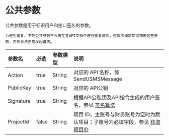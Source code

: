 # 公共参数

公共参数是用于标识用户和接口签名的参数。

`为避免重复，下列公共参数不会再在各API文档中进行重复说明，但每次请求均需携带这些参数，否则无法正常发起请求`。

| 参数名    | 必选  | 参数类型 | 说明                                                         |
| :---------     | :-----        | :--------         | :------------------------------------------------------------          |
| Action    | true  | String   | 对应的 API 名称，如 SendUSMSMessage                          |
| PublicKey | true  | String   | 对应的 API公钥                                               |
| Signature | true  | String   | 根据API公私钥及API指令生成的用户签名，参见 [签名算法](https://docs.ucloud.cn/api/summary/signature)          |
| ProjectId | false | String   | 项目 ID，主账号与财务账号为空时为默认项目；子账号为必填字段，参见 [获取 项目ID](https://docs.ucloud.cn/api/summary/get_project_list)       |

